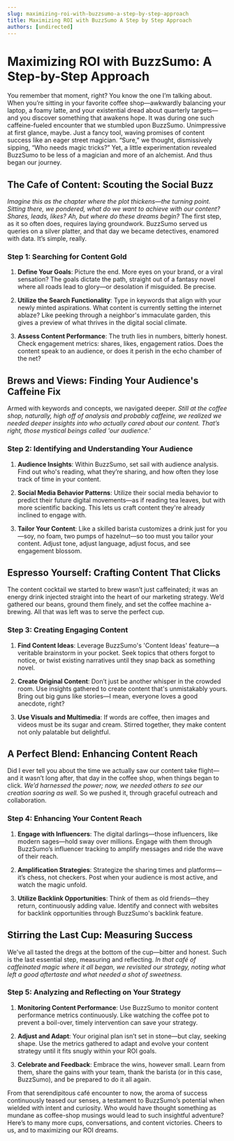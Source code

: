 ```yaml
---
slug: maximizing-roi-with-buzzsumo-a-step-by-step-approach
title: Maximizing ROI with BuzzSumo A Step by Step Approach
authors: [undirected]
---
```



# Maximizing ROI with BuzzSumo: A Step-by-Step Approach

You remember that moment, right? You know the one I’m talking about. When you’re sitting in your favorite coffee shop—awkwardly balancing your laptop, a foamy latte, and your existential dread about quarterly targets—and you discover something that awakens hope. It was during one such caffeine-fueled encounter that we stumbled upon BuzzSumo. Unimpressive at first glance, maybe. Just a fancy tool, waving promises of content success like an eager street magician. “Sure,” we thought, dismissively sipping, “Who needs magic tricks?” Yet, a little experimentation revealed BuzzSumo to be less of a magician and more of an alchemist. And thus began our journey.

## The Cafe of Content: Scouting the Social Buzz

*Imagine this as the chapter where the plot thickens—the turning point. Sitting there, we pondered, what do we want to achieve with our content? Shares, leads, likes? Ah, but where do these dreams begin?* The first step, as it so often does, requires laying groundwork. BuzzSumo served us queries on a silver platter, and that day we became detectives, enamored with data. It’s simple, really.

### Step 1: Searching for Content Gold

1. **Define Your Goals**: Picture the end. More eyes on your brand, or a viral sensation? The goals dictate the path, straight out of a fantasy novel where all roads lead to glory—or desolation if misguided. Be precise.
  
2. **Utilize the Search Functionality**: Type in keywords that align with your newly minted aspirations. What content is currently setting the internet ablaze? Like peeking through a neighbor's immaculate garden, this gives a preview of what thrives in the digital social climate. 

3. **Assess Content Performance**: The truth lies in numbers, bitterly honest. Check engagement metrics: shares, likes, engagement ratios. Does the content speak to an audience, or does it perish in the echo chamber of the net?

## Brews and Views: Finding Your Audience's Caffeine Fix

Armed with keywords and concepts, we navigated deeper. *Still at the coffee shop, naturally, high off of analysis and probably caffeine, we realized we needed deeper insights into who actually cared about our content. That’s right, those mystical beings called 'our audience.'* 

### Step 2: Identifying and Understanding Your Audience

1. **Audience Insights**: Within BuzzSumo, set sail with audience analysis. Find out who's reading, what they’re sharing, and how often they lose track of time in your content.

2. **Social Media Behavior Patterns**: Utilize their social media behavior to predict their future digital movements—as if reading tea leaves, but with more scientific backing. This lets us craft content they're already inclined to engage with.

3. **Tailor Your Content**: Like a skilled barista customizes a drink just for you—soy, no foam, two pumps of hazelnut—so too must you tailor your content. Adjust tone, adjust language, adjust focus, and see engagement blossom. 

## Espresso Yourself: Crafting Content That Clicks

The content cocktail we started to brew wasn’t just caffeinated; it was an energy drink injected straight into the heart of our marketing strategy. We’d gathered our beans, ground them finely, and set the coffee machine a-brewing. All that was left was to serve the perfect cup.

### Step 3: Creating Engaging Content

1. **Find Content Ideas**: Leverage BuzzSumo's 'Content Ideas' feature—a veritable brainstorm in your pocket. Seek topics that others forgot to notice, or twist existing narratives until they snap back as something novel.

2. **Create Original Content**: Don’t just be another whisper in the crowded room. Use insights gathered to create content that's unmistakably yours. Bring out big guns like stories—I mean, everyone loves a good anecdote, right? 

3. **Use Visuals and Multimedia**: If words are coffee, then images and videos must be its sugar and cream. Stirred together, they make content not only palatable but delightful.

## A Perfect Blend: Enhancing Content Reach

Did I ever tell you about the time we actually saw our content take flight—and it wasn’t long after, that day in the coffee shop, when things began to click. *We’d harnessed the power; now, we needed others to see our creation soaring as well.* So we pushed it, through graceful outreach and collaboration.

### Step 4: Enhancing Your Content Reach

1. **Engage with Influencers**: The digital darlings—those influencers, like modern sages—hold sway over millions. Engage with them through BuzzSumo’s influencer tracking to amplify messages and ride the wave of their reach.

2. **Amplification Strategies**: Strategize the sharing times and platforms—it’s chess, not checkers. Post when your audience is most active, and watch the magic unfold.

3. **Utilize Backlink Opportunities**: Think of them as old friends—they return, continuously adding value. Identify and connect with websites for backlink opportunities through BuzzSumo's backlink feature. 

## Stirring the Last Cup: Measuring Success

We've all tasted the dregs at the bottom of the cup—bitter and honest. Such is the last essential step, measuring and reflecting. *In that café of caffeinated magic where it all began, we revisited our strategy, noting what left a good aftertaste and what needed a shot of sweetness.* 

### Step 5: Analyzing and Reflecting on Your Strategy

1. **Monitoring Content Performance**: Use BuzzSumo to monitor content performance metrics continuously. Like watching the coffee pot to prevent a boil-over, timely intervention can save your strategy.

2. **Adjust and Adapt**: Your original plan isn’t set in stone—but clay, seeking shape. Use the metrics gathered to adapt and evolve your content strategy until it fits snugly within your ROI goals.

3. **Celebrate and Feedback**: Embrace the wins, however small. Learn from them, share the gains with your team, thank the barista (or in this case, BuzzSumo), and be prepared to do it all again.

From that serendipitous café encounter to now, the aroma of success continuously teased our senses, a testament to BuzzSumo’s potential when wielded with intent and curiosity. Who would have thought something as mundane as coffee-shop musings would lead to such insightful adventure? Here’s to many more cups, conversations, and content victories. Cheers to us, and to maximizing our ROI dreams.